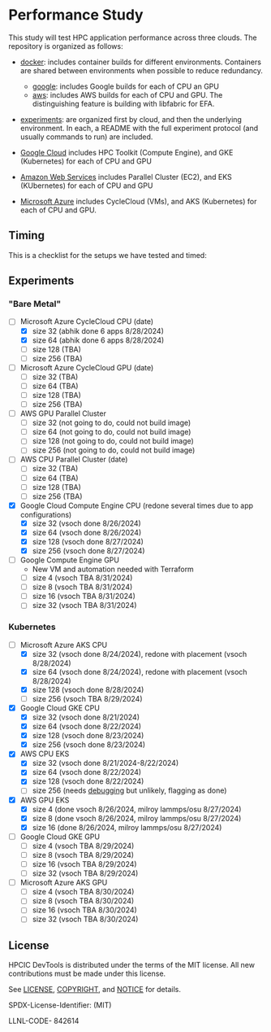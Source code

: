 # Performance Study

This study will test HPC application performance across three clouds. The repository is organized as follows:

- [docker](docker): includes container builds for different environments. Containers are shared between environments when possible to reduce redundancy.
  - [google](docker/google): includes Google builds for each of CPU an GPU
  - [aws](docker/aws): includes AWS builds for each of CPU and GPU. The distinguishing feature is building with libfabric for EFA.

- [experiments](experiments): are organized first by cloud, and then the underlying environment. In each, a README with the full experiment protocol (and usually commands to run) are included.
 - [Google Cloud](experiments/google) includes HPC Toolkit (Compute Engine), and GKE (Kubernetes) for each of CPU and GPU
 - [Amazon Web Services](experiments/aws) includes Parallel Cluster (EC2), and EKS (KUbernetes) for each of CPU and GPU
 - [Microsoft Azure](experiments/azure) includes CycleCloud (VMs), and AKS (Kubernetes) for each of CPU and GPU.

## Timing

This is a checklist for the setups we have tested and timed:

## Experiments

### "Bare Metal"

- [ ] Microsoft Azure CycleCloud CPU (date)
  - [x] size 32 (abhik done 6 apps 8/28/2024)
  - [x] size 64 (abhik done 6 apps 8/28/2024)
  - [ ] size 128 (TBA)
  - [ ] size 256 (TBA)
- [ ] Microsoft Azure CycleCloud GPU (date)
  - [ ] size 32 (TBA)
  - [ ] size 64 (TBA)
  - [ ] size 128 (TBA)
  - [ ] size 256 (TBA)
- [ ] AWS GPU Parallel Cluster
  - [ ] size 32 (not going to do, could not build image)
  - [ ] size 64 (not going to do, could not build image)
  - [ ] size 128 (not going to do, could not build image)
  - [ ] size 256 (not going to do, could not build image)
- [ ] AWS CPU Parallel Cluster (date)
  - [ ] size 32 (TBA)
  - [ ] size 64 (TBA)
  - [ ] size 128 (TBA)
  - [ ] size 256 (TBA)
- [x] Google Cloud Compute Engine CPU (redone several times due to app configurations)
  - [x] size 32 (vsoch done 8/26/2024)
  - [x] size 64 (vsoch done 8/26/2024)
  - [x] size 128 (vsoch done 8/27/2024)
  - [x] size 256 (vsoch done 8/27/2024)
- [ ] Google Compute Engine GPU
  - New VM and automation needed with Terraform 
  - [ ] size 4 (vsoch TBA 8/31/2024)
  - [ ] size 8 (vsoch TBA 8/31/2024)
  - [ ] size 16 (vsoch TBA 8/31/2024)
  - [ ] size 32 (vsoch TBA 8/31/2024)

### Kubernetes

- [ ] Microsoft Azure AKS CPU
  - [x] size 32 (vsoch done 8/24/2024), redone with placement (vsoch 8/28/2024)
  - [x] size 64 (vsoch done 8/24/2024), redone with placement (vsoch 8/28/2024)
  - [x] size 128 (vsoch done 8/28/2024)
  - [ ] size 256 (vsoch TBA 8/29/2024)
- [x] Google Cloud GKE CPU
  - [x] size 32 (vsoch done 8/21/2024)
  - [x] size 64 (vsoch done 8/22/2024)
  - [x] size 128 (vsoch done 8/23/2024)
  - [x] size 256 (vsoch done 8/23/2024)
- [x] AWS CPU EKS
  - [x] size 32 (vsoch done 8/21/2024-8/22/2024)
  - [x] size 64  (vsoch done 8/22/2024) 
  - [x] size 128 (vsoch done 8/22/2024) 
  - [ ] size 256 (needs [debugging](https://repost.aws/knowledge-center/eks-cni-plugin-troubleshooting) but unlikely, flagging as done)
- [x] AWS GPU EKS
  - [x] size 4 (done vsoch 8/26/2024, milroy lammps/osu 8/27/2024)
  - [x] size 8 (done vsoch 8/26/2024, milroy lammps/osu 8/27/2024)
  - [x] size 16 (done 8/26/2024, milroy lammps/osu 8/27/2024)
- [ ] Google Cloud GKE GPU
  - [ ] size 4 (vsoch TBA 8/29/2024)
  - [ ] size 8 (vsoch TBA 8/29/2024)
  - [ ] size 16 (vsoch TBA 8/29/2024)
  - [ ] size 32 (vsoch TBA 8/29/2024)
- [ ] Microsoft Azure AKS GPU
  - [ ] size 4 (vsoch TBA 8/30/2024)
  - [ ] size 8 (vsoch TBA 8/30/2024)
  - [ ] size 16 (vsoch TBA 8/30/2024)
  - [ ] size 32 (vsoch TBA 8/30/2024)

## License

HPCIC DevTools is distributed under the terms of the MIT license.
All new contributions must be made under this license.

See [LICENSE](https://github.com/converged-computing/cloud-select/blob/main/LICENSE),
[COPYRIGHT](https://github.com/converged-computing/cloud-select/blob/main/COPYRIGHT), and
[NOTICE](https://github.com/converged-computing/cloud-select/blob/main/NOTICE) for details.

SPDX-License-Identifier: (MIT)

LLNL-CODE- 842614
